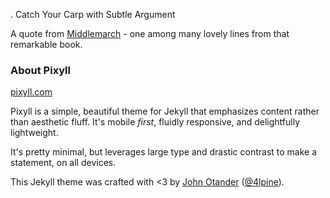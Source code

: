 . Catch Your Carp with Subtle Argument

A quote from [Middlemarch](http://en.wikipedia.org/wiki/Middlemarch) -
one among many lovely lines from that remarkable book.

### About Pixyll

[pixyll.com](http://www.pixyll.com)

Pixyll is a simple, beautiful theme for Jekyll that emphasizes content rather than aesthetic fluff. It's mobile _first_, fluidly responsive, and delightfully lightweight.

It's pretty minimal, but leverages large type and drastic contrast to make a statement, on all devices.

This Jekyll theme was crafted with <3 by [John Otander](http://johnotander.com)
([@4lpine](https://twitter.com/4lpine)).
